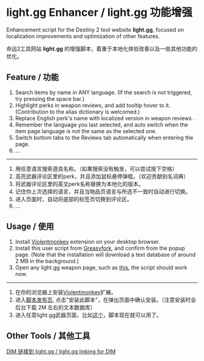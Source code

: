 # light.gg Enhancer / light.gg 功能增强
Enhancement script for the Destiny 2 tool website **light.gg**, focused on localization improvements and optimization of other features.

命运2工具网站 **light.gg** 的增强脚本，着重于本地化体验改善以及一些其他功能的优化。

## Feature / 功能
1. Search items by name in ANY language. (If the search is not triggered, try pressing the space bar.)
2. Highlight perks in weapon reviews, and add tooltip hover to it. (Contribution to the alias dictionary is welcomed.)
3. Replace English perk's name with localized version in weapon reviews .
4. Remember the language you last selected, and auto switch when the item page language is not the same as the selected one.
5. Switch bottom tabs to the Reviews tab automatically when entering the page.
6. ...

***

1. 用任意语言搜索道具名称。（如果搜索没有触发，可以尝试按下空格）
2. 高亮武器评论区里的perk，并且添加鼠标悬停弹框。（欢迎贡献别名词典）
3. 将武器评论区里的英文perk名称替换为本地化的版本。
4. 记住你上次选择的语言，并且当物品页语言与所选不一致时自动进行切换。
5. 进入页面时，自动将底部的标签页切换到评论区。
6. ...

## Usage / 使用
1. Install [Violentmonkey](https://violentmonkey.github.io/) extension on your desktop browser.
2. Install this user script from [Greasyfork](https://greasyfork.org/en/scripts/497836-light-gg-enhancer?locale_override=1), and confirm from the popup page. (Note that the installation will download a text database of around 2 MB in the background.)
3. Open any light.gg weapon page, such as [this](https://www.light.gg/db/items/3947966653/the-call/), the script should work now.

***

1. 在你的浏览器上安装[Violentmonkey](https://violentmonkey.github.io/)扩展。
2. 进入[脚本发布页](https://greasyfork.org/zh-CN/scripts/497836-light-gg-enhancer?locale_override=1), 点击"安装此脚本"，在弹出页面中确认安装。（注意安装时会后台下载 2M 左右的文本数据库）
3. 进入任意light.gg武器页面，比如[这个](https://www.light.gg/db/zh-chs/items/3947966653/%E5%AE%A3%E5%8F%AC%E5%91%BC%E5%94%A4/)，脚本现在就可以用了。

## Other Tools / 其他工具
[DIM 链接到 light.gg / light.gg linking for DIM](https://greasyfork.org/scripts/427285-light-gg-linking-for-dim)